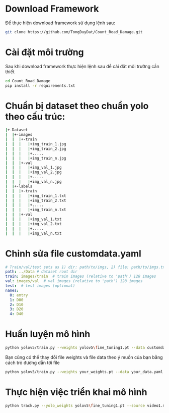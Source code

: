 # Download Framework
Để thực hiện download framework sử dụng lệnh sau: 
```bash
git clone https://github.com/TongDuyDat/Count_Road_Damage.git
```
# Cài đặt môi trường
Sau khi download framework thực hiện lệnh sau để cài đặt môi trường cần thiết
```bash
cd Count_Road_Damage
pip install -r requirements.txt 
```
# Chuẩn bị dataset theo chuẩn yolo theo cấu trúc:
```bash
|+-Dataset
|  |+-images
|  |  |+-train
|  |  |   |+img_train_1.jpg
|  |  |   |+img_train_2.jpg
|  |  |   |+.....
|  |  |   |+img_train_n.jpg
|  |  |+-val
|  |  |   |+img_val_1.jpg
|  |  |   |+img_val_2.jpg
|  |  |   |+.....
|  |  |   |+img_val_n.jpg
|  |+-labels
|  |  |+-train
|  |  |   |+img_train_1.txt
|  |  |   |+img_train_2.txt
|  |  |   |+.....
|  |  |   |+img_train_n.txt
|  |  |+-val
|  |  |   |+img_val_1.txt
|  |  |   |+img_val_2.txt
|  |  |   |+.....
|  |  |   |+img_val_n.txt
```
# Chỉnh sửa file customdata.yaml
```yaml
# Train/val/test sets as 1) dir: path/to/imgs, 2) file: path/to/imgs.txt, or 3) list: [path/to/imgs1, path/to/imgs2, ..]
path: ../Data # dataset root dir
train: images/train  # train images (relative to 'path') 128 images
val: images/val  # val images (relative to 'path') 128 images
test:  # test images (optional)
names:
  0: emtry
  1: D00
  2: D10
  3: D20
  4: D40
```
# Huấn luyện mô hình
```bash
python yolov5/train.py --weights yolov5\fine_tuning1.pt --data customdata.yaml --img 640 batch-size 16 --epochs 100 
```
Bạn cũng có thể thay đổi file weights và file data theo ý muốn của bạn bằng cách trỏ đường dẫn tới file
```bash
python yolov5/train.py --weights your_weights.pt --data your_data.yaml --img 640 batch-size 16 --epochs 100 
```

# Thực hiện việc triển khai mô hình 
```bash
python track.py --yolo_weights yolov5\fine_tuning1.pt --source video1.mp4 --show-vid --save-vid
```

